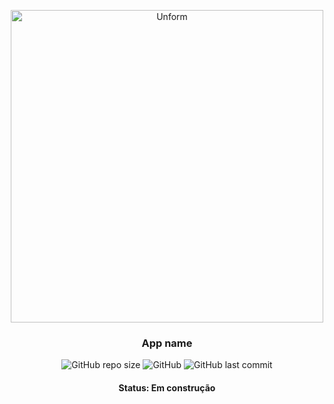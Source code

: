 <p align="center">
  <img src="https://i.pinimg.com/originals/d9/f2/15/d9f21515b1e38d83e94fdbce88f623b6.gif" height="500" width="500" alt="Unform" />
</p>

<h3 align="center">
  App name
</h3>

<div align="center">
  
 ![GitHub repo size](https://img.shields.io/github/repo-size/claylton/imc)
 ![GitHub](https://img.shields.io/github/license/claylton/imc)
 ![GitHub last commit](https://img.shields.io/github/last-commit/claylton/imc)

</div>

<h4 align="center"> 
	Status: Em construção
</h4>
